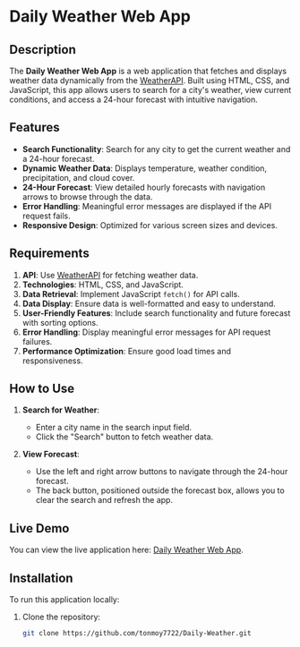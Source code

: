 # Daily Weather Web App

## Description

The **Daily Weather Web App** is a web application that fetches and displays weather data dynamically from the [WeatherAPI](https://www.weatherapi.com/). Built using HTML, CSS, and JavaScript, this app allows users to search for a city's weather, view current conditions, and access a 24-hour forecast with intuitive navigation.

## Features

- **Search Functionality**: Search for any city to get the current weather and a 24-hour forecast.
- **Dynamic Weather Data**: Displays temperature, weather condition, precipitation, and cloud cover.
- **24-Hour Forecast**: View detailed hourly forecasts with navigation arrows to browse through the data.
- **Error Handling**: Meaningful error messages are displayed if the API request fails.
- **Responsive Design**: Optimized for various screen sizes and devices.

## Requirements

1. **API**: Use [WeatherAPI](https://www.weatherapi.com/) for fetching weather data.
2. **Technologies**: HTML, CSS, and JavaScript.
3. **Data Retrieval**: Implement JavaScript `fetch()` for API calls.
4. **Data Display**: Ensure data is well-formatted and easy to understand.
5. **User-Friendly Features**: Include search functionality and future forecast with sorting options.
6. **Error Handling**: Display meaningful error messages for API request failures.
7. **Performance Optimization**: Ensure good load times and responsiveness.

## How to Use

1. **Search for Weather**:
   - Enter a city name in the search input field.
   - Click the "Search" button to fetch weather data.

2. **View Forecast**:
   - Use the left and right arrow buttons to navigate through the 24-hour forecast.
   - The back button, positioned outside the forecast box, allows you to clear the search and refresh the app.

## Live Demo

You can view the live application here: [Daily Weather Web App](https://tonmoy7722.github.io/Daily-Weather/).

## Installation

To run this application locally:

1. Clone the repository:
   ```bash
   git clone https://github.com/tonmoy7722/Daily-Weather.git
